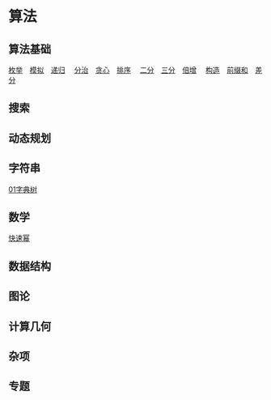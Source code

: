 # 算法

## 算法基础

[枚举](/enumerate.md)&emsp;[模拟](/simulation.md)&emsp;[递归](/conquer.md)&emsp;
[分治](/divede.md)&emsp;[贪心](/greedy.md)&emsp;[排序](/sort.md)&emsp;
[二分](/binary.md)&emsp;[三分](/three_points.md)&emsp;[倍增](/binary_acc.md)&emsp;
[构造](/construction.md)&emsp;[前缀和](/prefix_sum.md)&emsp;[差分](/difference.md)&emsp;

## 搜索

## 动态规划

## 字符串

[01字典树](/01Trie.md)&emsp;

## 数学

[快速幂](/quick_pow.md)&emsp;

## 数据结构

## 图论

## 计算几何

## 杂项

## 专题
